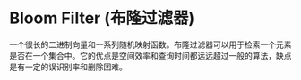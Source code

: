 # Bloom Filter (布隆过滤器)

一个很长的二进制向量和一系列随机映射函数。布隆过滤器可以用于检索一个元素是否在一个集合中。它的优点是空间效率和查询时间都远远超过⼀般的算法，缺点是有⼀定的误识别率和删除困难。
